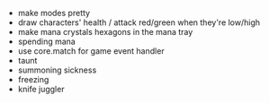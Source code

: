 * make modes pretty
* draw characters' health / attack red/green when they're low/high
* make mana crystals hexagons in the mana tray
* spending mana
* use core.match for game event handler
* taunt
* summoning sickness
* freezing
* knife juggler

